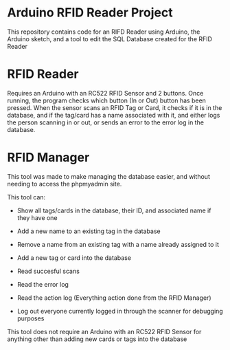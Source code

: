 # Arduino RFID Reader Project
This repository contains code for an RIFD Reader using Arduino, the Arduino sketch, and a tool to edit the SQL Database created for the RFID Reader

# RFID Reader
Requires an Arduino with an RC522 RFID Sensor and 2 buttons.
Once running, the program checks which button (In or Out) button has been pressed.
When the sensor scans an RFID Tag or Card, it checks if it is in the database, and if the tag/card has a name associated with it,  and either logs the person scanning in or out, or sends an error to the error log in the database.

# RFID Manager
This tool was made to make managing the database easier, and without needing to access the phpmyadmin site.

This tool can: 
- Show all tags/cards in the database, their ID, and associated name if they have one

- Add a new name to an existing tag in the database

- Remove a name from an existing tag with a name already assigned to it

- Add a new tag or card into the database

- Read succesful scans

- Read the error log

- Read the action log (Everything action done from the RFID Manager)

- Log out everyone currently logged in through the scanner for debugging purposes


This tool does not require an Arduino with an RC522 RFID Sensor for anything other than adding new cards or tags into the database
